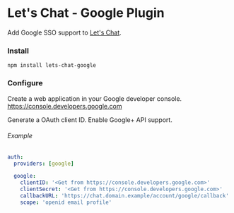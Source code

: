 # Let's Chat - Google Plugin

Add Google SSO support to [Let's Chat](http://sdelements.github.io/lets-chat/).

### Install

```
npm install lets-chat-google
```

### Configure

Create a web application in your Google developer console.
https://console.developers.google.com

Generate a OAuth client ID.
Enable Google+ API support.

###### Example

```yml
auth:
  providers: [google]

  google:
    clientID: '<Get from https://console.developers.google.com>'
    clientSecret: '<Get from https://console.developers.google.com>'
    callbackURL: 'https://chat.domain.example/account/google/callback'
    scope: 'openid email profile'
```
